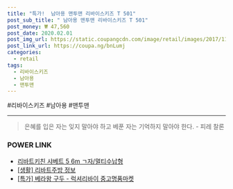 ```yaml
--- 
title: "특가!  남아용 맨투맨 리바이스키즈 T 501" 
post_sub_title: " 남아용 맨투맨 리바이스키즈 T 501" 
post_money: ₩ 47,560 
post_date: 2020.02.01 
post_img_url: https://static.coupangcdn.com/image/retail/images/2017/11/09/16/9/1dbca5dd-a2e0-45d8-b2f3-b67b05b9250a.jpg 
post_link_url: https://coupa.ng/bnLumj 
categories: 
  - retail 
tags: 
  - 리바이스키즈 
  - 남아용 
  - 맨투맨 
--- 
```

  #리바이스키즈 #남아용 #맨투맨 
<hr> 

> 은혜를 입은 자는 잊지 말아야 하고 베푼 자는 기억하지 말아야 한다. - 피레 찰론 


### POWER LINK

* <a href="https://blog.naver.com/fasyy4321/221785869360" target="_blank">리바트키친 샤베트 5 6m ㄱ자/멀티수납형</a>
* <a href="https://blog.naver.com/sakai111/221764574160" target="_blank"> [생활] 리바트주방 정보 </a>
* <a href="https://blog.naver.com/an0733/221788467424" target="_blank">[특가] 베라왕 구두 - 럭셔리바이 중고명품마켓</a>
